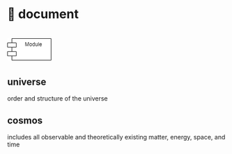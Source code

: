 # 📝 document

# ![architecture.drawio](architecture.drawio.png)

## universe

order and structure of the universe

## cosmos

includes all observable and theoretically existing matter, energy, space, and time